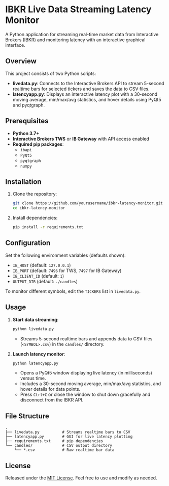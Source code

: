# IBKR Live Data Streaming Latency Monitor

A Python application for streaming real-time market data from Interactive Brokers (IBKR) and monitoring latency with an interactive graphical interface.

## Overview

This project consists of two Python scripts:

- **livedata.py**: Connects to the Interactive Brokers API to stream 5-second realtime bars for selected tickers and saves the data to CSV files.
- **latencyapp.py**: Displays an interactive latency plot with a 30-second moving average, min/max/avg statistics, and hover details using PyQt5 and pyqtgraph.

## Prerequisites

- **Python 3.7+**
- **Interactive Brokers TWS** or **IB Gateway** with API access enabled
- **Required pip packages**:
  - `ibapi`
  - `PyQt5`
  - `pyqtgraph`
  - `numpy`

## Installation

1. Clone the repository:
   ```bash
   git clone https://github.com/yourusername/ibkr-latency-monitor.git
   cd ibkr-latency-monitor
   ```

2. Install dependencies:
   ```bash
   pip install -r requirements.txt
   ```

## Configuration

Set the following environment variables (defaults shown):

- `IB_HOST` (default: `127.0.0.1`)
- `IB_PORT` (default: `7496` for TWS, `7497` for IB Gateway)
- `IB_CLIENT_ID` (default: `1`)
- `OUTPUT_DIR` (default: `./candles`)

To monitor different symbols, edit the `TICKERS` list in `livedata.py`.

## Usage

1. **Start data streaming**:
   ```bash
   python livedata.py
   ```
   - Streams 5-second realtime bars and appends data to CSV files (`<SYMBOL>.csv`) in the `candles/` directory.

2. **Launch latency monitor**:
   ```bash
   python latencyapp.py
   ```
   - Opens a PyQt5 window displaying live latency (in milliseconds) versus time.
   - Includes a 30-second moving average, min/max/avg statistics, and hover details for data points.
   - Press `Ctrl+C` or close the window to shut down gracefully and disconnect from the IBKR API.

## File Structure

```
.
├── livedata.py          # Streams realtime bars to CSV
├── latencyapp.py        # GUI for live latency plotting
├── requirements.txt     # pip dependencies
└── candles/             # CSV output directory
    └── *.csv            # Raw realtime bar data
```

## License

Released under the [MIT License](LICENSE). Feel free to use and modify as needed.